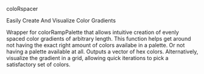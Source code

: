 coloRspacer

Easily Create And Visualize Color Gradients

Wrapper for colorRampPalette that allows intuitive creation of evenly spaced color gradients of arbitrary length. 
This function helps get around not having the exact right amount of colors availabe in a palette. Or not having a palette available at all.
Outputs a vector of hex colors.
Alternatively, visualize the gradient in a grid, allowing quick iterations to pick a satisfactory set of colors.

